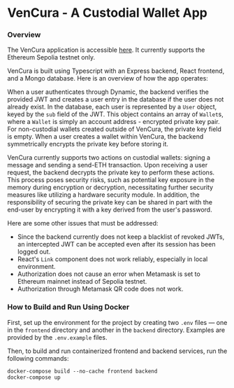 # VenCura - A Custodial Wallet App

### Overview
The VenCura application is accessible [here](http://34.16.134.164:3000/). It currently supports the Ethereum Sepolia testnet only.

VenCura is built using Typescript with an Express backend, React frontend, and a Mongo database. Here is an overview of how the app operates:

When a user authenticates through Dynamic, the backend verifies the provided JWT and creates a user entry in the database if the user does not already exist. In the database, each user is represented by a `User` object, keyed by the `sub` field of the JWT. This object contains an array of `Wallet`s, where a `Wallet` is simply an account address - encrypted private key pair. For non-custodial wallets created outside of VenCura, the private key field is empty. When a user creates a wallet within VenCura, the backend symmetrically encrypts the private key before storing it.

VenCura currently supports two actions on custodial wallets: signing a message and sending a send-ETH transaction. Upon receiving a user request, the backend decrypts the private key to perform these actions. This process poses security risks, such as potential key exposure in the memory during encryption or decryption, necessitating further security measures like utilizing a hardware security module. In addition, the responsibility of securing the private key can be shared in part with the end-user by encrypting it with a key derived from the user's password.

Here are some other issues that must be addressed:
- Since the backend currently does not keep a blacklist of revoked JWTs, an intercepted JWT can be accepted even after its session has been logged out.
- React's `Link` component does not work reliably, especially in local environment. 
- Authorization does not cause an error when Metamask is set to Ethereum mainnet instead of Sepolia testnet.
- Authorization through Metamask QR code does not work.

### How to Build and Run Using Docker

First, set up the environment for the project by creating two `.env` files — one in the `frontend` directory and another in the `backend` directory. Examples are provided by the `.env.example` files.

Then, to build and run containerized frontend and backend services, run the following commands:
```
docker-compose build --no-cache frontend backend
docker-compose up
```
